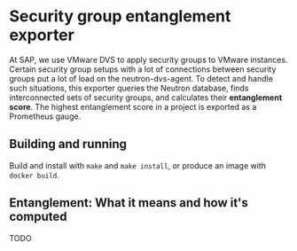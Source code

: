 # Security group entanglement exporter

At SAP, we use VMware DVS to apply security groups to VMware instances. Certain
security group setups with a lot of connections between security groups put a
lot of load on the neutron-dvs-agent. To detect and handle such situations,
this exporter queries the Neutron database, finds interconnected sets of
security groups, and calculates their **entanglement score**. The highest
entanglement score in a project is exported as a Prometheus gauge.

## Building and running

Build and install with `make` and `make install`, or produce an image with `docker build`.

## Entanglement: What it means and how it's computed

TODO
